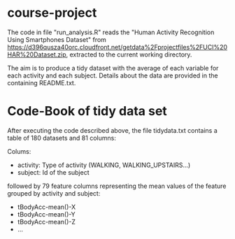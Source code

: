 course-project
==============

The code in file "run_analysis.R" reads the "Human Activity Recognition Using Smartphones Dataset" from
https://d396qusza40orc.cloudfront.net/getdata%2Fprojectfiles%2FUCI%20HAR%20Dataset.zip, extracted to the current working directory. 

The aim is to produce a tidy dataset with the average of each variable for each activity and each subject. Details about the data are provided in the containing README.txt.

Code-Book of tidy data set
====
After executing the code described above, the file tidydata.txt contains a table of 180 datasets and 81 columns: 

Colums:
- activity: Type of activity (WALKING, WALKING_UPSTAIRS...)
- subject: Id of the subject

followed by 79 feature columns representing the mean values of the feature grouped by activity and subject: 
- tBodyAcc-mean()-X 
- tBodyAcc-mean()-Y 
- tBodyAcc-mean()-Z
- ... 


